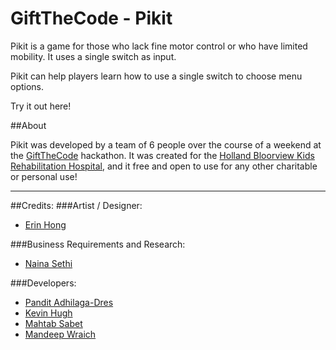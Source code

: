 # GiftTheCode - Pikit

Pikit is a game for those who lack fine motor control or who have limited mobility. It uses a single switch as input.

Pikit can help players learn how to use a single switch to choose menu options.

Try it out here!

##About

Pikit was developed by a team of 6 people over the course of a weekend at the [GiftTheCode](www.giftthecode.ca) hackathon. It was created for the [Holland Bloorview Kids Rehabilitation Hospital](http://hollandbloorview.ca/Home), and it free and open to use for any other charitable or personal use!

---

##Credits:
###Artist / Designer: 
* [Erin Hong](www.serinhong.com)

###Business Requirements and Research: 
* [Naina Sethi](http://nainasethi.squarespace.com)

###Developers: 
* [Pandit Adhilaga-Dres](https://www.linkedin.com/in/panditadhilagadres)
* [Kevin Hugh](www.kevinhugh.com)
* [Mahtab Sabet](https://ca.linkedin.com/in/mahtabsabet)
* [Mandeep Wraich](https://github.com/mwraich)
